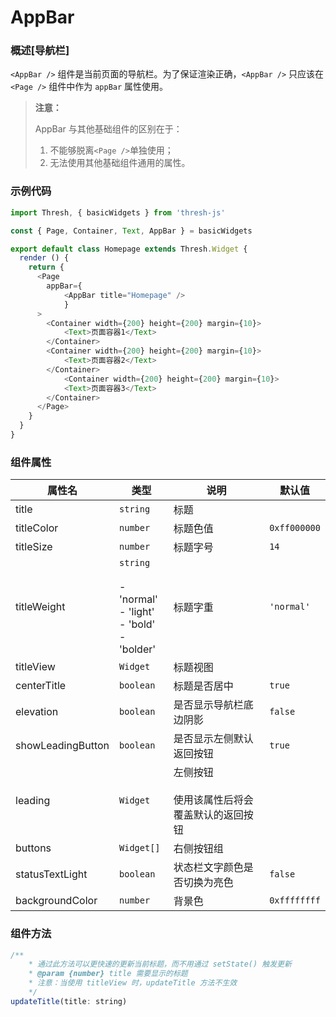 # AppBar

### 概述[导航栏]

`<AppBar />` 组件是当前页面的导航栏。为了保证渲染正确，`<AppBar />` 只应该在 `<Page />` 组件中作为 `appBar` 属性使用。

> **注意：**
>
> AppBar 与其他基础组件的区别在于：
>
> 1. 不能够脱离`<Page />`单独使用；
> 2. 无法使用其他基础组件通用的属性。



### 示例代码

```javascript
import Thresh, { basicWidgets } from 'thresh-js'

const { Page, Container, Text, AppBar } = basicWidgets

export default class Homepage extends Thresh.Widget {
  render () {
    return {
      <Page
      	appBar={
      		<AppBar title="Homepage" />
    		}
      >
      	<Container width={200} height={200} margin={10}>
        	<Text>页面容器1</Text> 
        </Container>
      	<Container width={200} height={200} margin={10}>
        	<Text>页面容器2</Text> 
        </Container>
    		<Container width={200} height={200} margin={10}>
        	<Text>页面容器3</Text> 
        </Container>
      </Page>
    }
  }
}
```



### 组件属性

| 属性名            | 类型                                                         | 说明                                                   | 默认值       |
| ----------------- | ------------------------------------------------------------ | ------------------------------------------------------ | ------------ |
| title             | `string`                                                     | 标题                                                   |              |
| titleColor        | `number`                                                     | 标题色值                                               | `0xff000000` |
| titleSize         | `number`                                                     | 标题字号                                               | `14`         |
| titleWeight       | `string`<br /><br />- 'normal'<br />- 'light'<br />- 'bold'<br />- 'bolder' | 标题字重                                               | `'normal'`   |
| titleView         | `Widget`                                                     | 标题视图                                               |              |
| centerTitle       | `boolean`                                                    | 标题是否居中                                           | `true`       |
| elevation         | `boolean`                                                    | 是否显示导航栏底边阴影                                 | `false`      |
| showLeadingButton | `boolean`                                                    | 是否显示左侧默认返回按钮                               | `true`       |
| leading           | `Widget`                                                     | 左侧按钮<br /><br />使用该属性后将会覆盖默认的返回按钮 |              |
| buttons           | `Widget[]`                                                   | 右侧按钮组                                             |              |
| statusTextLight   | `boolean`                                                    | 状态栏文字颜色是否切换为亮色                           | `false`      |
| backgroundColor   | `number`                                                     | 背景色                                                 | `0xffffffff` |



### 组件方法

```javascript
/**
	* 通过此方法可以更快速的更新当前标题，而不用通过 setState() 触发更新
	* @param {number} title 需要显示的标题
	* 注意：当使用 titleView 时，updateTitle 方法不生效
	*/
updateTitle(title: string)
```